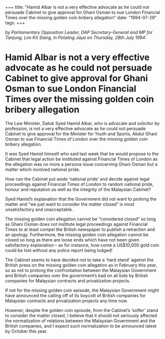 +++ 
title: "Hamid Albar is not a very effective advocate as he could not persuade Cabinet to give approval for Ghani Osman to sue London Financial Times over the missing golden coin bribery allegation"
date: "1994-07-28"
tags:
+++

_by Parliamentary Opposition Leader, DAP Secretary-General and MP for Tanjung, Lim Kit Siang, in Petaling Jaya on Thursday, 28th July 1994:_

# Hamid Albar is not a very effective advocate as he could not persuade Cabinet to give approval for Ghani Osman to sue London Financial Times over the missing golden coin bribery allegation

The Law Minister, Datuk Syed Hamid Albar, who is advocate and solicitor by profession, is not a very effective advocate as he could not persuade Cabinet to give approval for the Minister for Youth and Sports, Abdul Ghani Osman to sue Financial Times of London over the missing golden coin bribery allegation.</u>

It was Syed Hamid himself who said last week that be would propose to the Cabinet that legal action be instituted against Financial Times of London as the allegation was no more a persona issue concerning Ghani Osman but a matter which involved national pride.

How can the Cabinet put aside ‘national pride’ and decide against legal proceedings against Financial Times of London to random national pride, honour and reputation as well as the integrity of the Malaysian Cabinet?

Syed Hamid’s explanation that the Government did not want to prolong the matter and “we just want to consider the matter closed” is most unsatisfactory and unacceptable.

The missing golden coin allegation cannot be “considered closed” so long as Ghani Osman does not institute legal proceedings against Financial Times to at least compel the British newspaper to publish a retraction and an apology. Furthermore, the missing golden coin allegation cannot be closed so long as there are loose ends which have not been given satisfactory explanation – as for instance, how come a US$10,000 gold coin could be lost without any police report being lodged!

The Cabinet seems to have decided not to take a ‘hard stand’ against the British press on the missing golden coin allegation as in February this year, so as not to prolong the confrontation between the Malaysian Government and British companies over the government’s bad on all bids by British companies for Malaysian contracts and privatization projects.

If not for the missing golden coin episode, the Malaysian Government might have announced the calling off of its boycott of British companies for Malaysian contracts and privatization projects any time now.

However, despite the golden coin episode, from the Cabinet’s ‘softer’ stand to consider the matter closed, I believe that it should not seriously affected the normalization of relations between the Malaysian Government and the British companies, and I expect such normalization to be announced latest by October this year.

 
